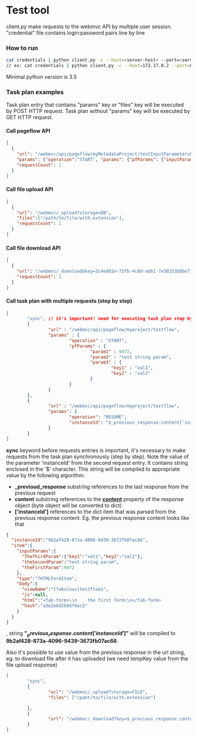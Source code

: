 # Test tool
client.py make requests to the webmvc API by multiple user session.
"credential" file contains login:password pairs line by line

### How to run
```bash
cat credentials | python client.py -c --host=<server-host> --port=<server-port> --task-plan=<task_plan_json_file>
// ex: cat credentials | python client.py -c --host=172.17.0.2 --port=8330 --task-plan=task_plan.json
```

Minimal python version is 3.5

### Task plan examples

Task plan entry that contains "params" key or "files" key will be executed by POST HTTP request.
Task plan without "params" key will be executed by GET HTTP request.

#### Call pageflow API
```json
[
  {
    "url": "/webmvc/api/pageflow/myMetadataProject/testInputParametersPageflow",
    "params": {"operation":"START", "params": {"pfParams": {"inputParam1": "inputValue1"}}},
    "requestCount": 1
  }
]
```

#### Call file upload API
```json
[
  {
    "url": "/webmvc/_upload?storage=DB",
    "files":["/path/to/file/with.extension"],
    "requestCount": 1
  }
]
```

#### Call file download API
```json
[
  {
    "url": "/webmvc/_download&key=2c4ed01e-75fb-4c8d-ad61-7e30153b0be7",
    "requestCount": 1
  }
]
```

#### Call task plan with multiple requests (step by step)
```json
[
        "sync", // it's important! need for executing task plan step by step (synchronously)
        {
                "url" : "/webmvc/api/pageflow/myproject/testflow",
                "params" : {
                        "operation" : "START",
                        "pfParams" : {
                                "param1" : 9472,
                                "param2" : "test string param",
                                "param3" : {
                                        "key1" : "val1",
                                        "key2" : "val2"
                                }
                        }
                }
        },
        {
                "url" : "/webmvc/api/pageflow/myproject/testflow",
                "params": {
                        "operation": "RESUME",
                        "instanceId": "$_previous_response.content['instanceId']$",
                }
        }
]
```
**sync** keyword before requests entries is important, it's necessary to make requests from the task plan synchronously 
(step by step). Note the value of the parameter 'instanceId' from the second request entry. It contains string enclosed
in the '$' character.  This string will be compiled to appropriate value by the following algorithm:
* **_previoud_response** substring references to the last response from the previous request
* **content** substring references to the **[content](http://docs.python-requests.org/en/master/api/#requests.Response.content)** 
property of the response object (byte object will be converted to dict)
* **['instanceId']** references to the dict item that was parsed from the previous response content. 
Eg. the previous response content looks like that 

```json
{
  "instanceId":"9b2af428-873a-4096-9439-3673fb07ac66",
  "item":{
    "inputParams":{
      "TheThirdParam":{"key1":"val1","key2":"val2"},
      "theSecondParam":"test string param",
      "theFirstParam":9472
    },
    "type":"THTMLFormItem",
    "body":{
      "viewName":"[fabulous]testflow1",
      "js":null,
      "html":"<fab-form>\\n    the first form\\n</fab-form>                                                           ",
      "hash":"a3e2e8d2b8df9ac3"
    }
  }
}
```
, string **"$_previous_response.content['instanceId']$"** will be compiled to **9b2af428-873a-4096-9439-3673fb07ac66**


Also it's possible to use value from the previous response in the url string, eg. to download file after it has uploaded
(we need tempKey value from the file upload response)
```json
[
        "sync",
        {
                "url": "/webmvc/_upload?storage=FILE",
                "files": ["/paht/to/file/with.extension"]

        },
        {
                "url": "/webmvc/_download?key=$_previous_response.content['tempKey']$"
        }
]
```